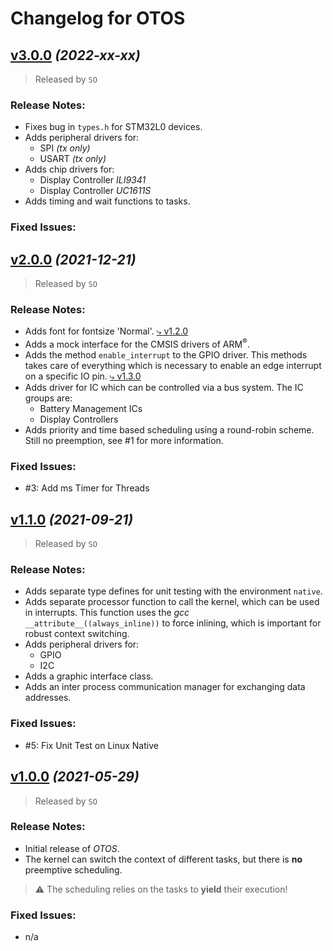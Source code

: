 # Changelog for OTOS
## [v3.0.0](https://github.com/knuffel-v2/OTOS/releases/tag/v3.0.0) *(2022-xx-xx)*

>Released by `SO`

### Release Notes:
- Fixes bug in `types.h` for STM32L0 devices.
- Adds peripheral drivers for:
    - SPI *(tx only)*
    - USART *(tx only)*
- Adds chip drivers for:
    - Display Controller *ILI9341*
    - Display Controller *UC1611S*
- Adds timing and wait functions to tasks.

### Fixed Issues:

## [v2.0.0](https://github.com/knuffel-v2/OTOS/releases/tag/v2.0.0) *(2021-12-21)*

>Released by `SO`

### Release Notes:
- Adds font for fontsize 'Normal'. [&rdca; v1.2.0](https://github.com/knuffel-v2/OTOS/releases/tag/v1.2.0)
- Adds a mock interface for the CMSIS drivers of ARM<sup>&reg;</sup>.
- Adds the method `enable_interrupt` to the GPIO driver. This methods takes care of everything
  which is necessary to enable an edge interrupt on a specific IO pin. [&rdca; v1.3.0](https://github.com/knuffel-v2/OTOS/releases/tag/v1.3.0)
- Adds driver for IC which can be controlled via a bus system. The IC groups are:
    - Battery Management ICs
    - Display Controllers
- Adds priority and time based scheduling using a round-robin scheme. Still no preemption, see #1 for more information.

### Fixed Issues:

- #3: Add ms Timer for Threads


## [v1.1.0](https://github.com/knuffel-v2/OTOS/releases/tag/v1.1.0) *(2021-09-21)*

>Released by `SO`

### Release Notes:
- Adds separate type defines for unit testing with the environment `native`.
- Adds separate processor function to call the kernel, which can be used in interrupts. This function uses the *gcc* `__attribute__((always_inline))` to force inlining, which is important for robust context switching.
- Adds peripheral drivers for:
    - GPIO
    - I2C
- Adds a graphic interface class.
- Adds an inter process communication manager for exchanging data addresses.

### Fixed Issues:

- #5: Fix Unit Test on Linux Native

## [v1.0.0](https://github.com/knuffel-v2/OTOS/releases/tag/v1.0.0) *(2021-05-29)*

>Released by `SO`

### Release Notes:
- Initial release of *OTOS*.
- The kernel can switch the context of different tasks, but there is **no** preemptive scheduling.

> :warning: The scheduling relies on the tasks to **yield** their execution!

### Fixed Issues:

- n/a
